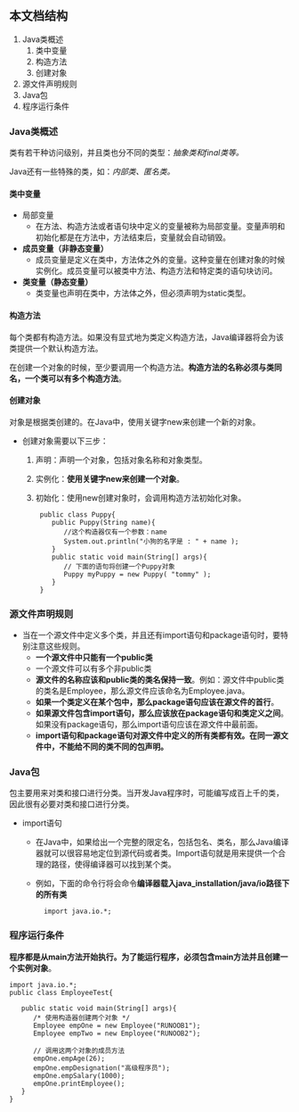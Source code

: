 ## 本文档结构 ##
1. Java类概述
	1. 类中变量
	1. 构造方法
	2. 创建对象
2. 源文件声明规则
3. Java包
4. 程序运行条件



### Java类概述 ###
类有若干种访问级别，并且类也分不同的类型：*抽象类和final类等。*

Java还有一些特殊的类，如：*内部类、匿名类。*

#### 类中变量 ####
- 局部变量
	- 在方法、构造方法或者语句块中定义的变量被称为局部变量。变量声明和初始化都是在方法中，方法结束后，变量就会自动销毁。
- **成员变量（非静态变量）**
	- 成员变量是定义在类中，方法体之外的变量。这种变量在创建对象的时候实例化。成员变量可以被类中方法、构造方法和特定类的语句块访问。
- **类变量（静态变量）**
	- 类变量也声明在类中，方法体之外，但必须声明为static类型。


#### 构造方法 ####
每个类都有构造方法。如果没有显式地为类定义构造方法，Java编译器将会为该类提供一个默认构造方法。

在创建一个对象的时候，至少要调用一个构造方法。**构造方法的名称必须与类同名，一个类可以有多个构造方法**。

#### 创建对象 ####
对象是根据类创建的。在Java中，使用关键字new来创建一个新的对象。

- 创建对象需要以下三步：
	1. 声明：声明一个对象，包括对象名称和对象类型。
	2. 实例化：**使用关键字new来创建一个对象**。
	3. 初始化：使用new创建对象时，会调用构造方法初始化对象。

			public class Puppy{
			   public Puppy(String name){
			      //这个构造器仅有一个参数：name
			      System.out.println("小狗的名字是 : " + name ); 
			   }
			   public static void main(String[] args){
			      // 下面的语句将创建一个Puppy对象
			      Puppy myPuppy = new Puppy( "tommy" );
			   }
			}

### 源文件声明规则 ###

- 当在一个源文件中定义多个类，并且还有import语句和package语句时，要特别注意这些规则。
	- **一个源文件中只能有一个public类**
	- 一个源文件可以有多个非public类
	- **源文件的名称应该和public类的类名保持一致**。例如：源文件中public类的类名是Employee，那么源文件应该命名为Employee.java。
	- **如果一个类定义在某个包中，那么package语句应该在源文件的首行**。
	- **如果源文件包含import语句，那么应该放在package语句和类定义之间**。如果没有package语句，那么import语句应该在源文件中最前面。
	- **import语句和package语句对源文件中定义的所有类都有效。在同一源文件中，不能给不同的类不同的包声明。**

### Java包 ###
包主要用来对类和接口进行分类。当开发Java程序时，可能编写成百上千的类，因此很有必要对类和接口进行分类。

- import语句
	- 在Java中，如果给出一个完整的限定名，包括包名、类名，那么Java编译器就可以很容易地定位到源代码或者类。Import语句就是用来提供一个合理的路径，使得编译器可以找到某个类。
	- 例如，下面的命令行将会命令**编译器载入java_installation/java/io路径下的所有类**

			import java.io.*;

### 程序运行条件 ###

**程序都是从main方法开始执行。为了能运行程序，必须包含main方法并且创建一个实例对象**。

	import java.io.*;
	public class EmployeeTest{
	 
	   public static void main(String[] args){
	      /* 使用构造器创建两个对象 */
	      Employee empOne = new Employee("RUNOOB1");
	      Employee empTwo = new Employee("RUNOOB2");
	 
	      // 调用这两个对象的成员方法
	      empOne.empAge(26);
	      empOne.empDesignation("高级程序员");
	      empOne.empSalary(1000);
	      empOne.printEmployee();
	   }
	}

